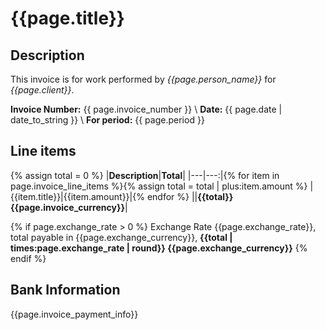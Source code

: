 
# {{page.title}} <a class="pdf-link" href="{{page.pdf_url}}" target="_blank"><span class="mega-octicon octicon-file-pdf"></span></a>

## Description

This invoice is for work performed by _{{page.person_name}}_ for _{{page.client}}_.


__Invoice Number:__ {{ page.invoice_number }} \\
__Date:__ {{ page.date | date_to_string }} \\
__For period:__ {{ page.period }}

## Line items

{% assign total = 0 %}
|__Description__|__Total__|
|---|---:|{% for item in page.invoice_line_items %}{% assign total = total | plus:item.amount %}
|{{item.title}}|{{item.amount}}|{% endfor %}
||__{{total}} {{page.invoice_currency}}__|

{% if page.exchange_rate > 0 %}
Exchange Rate {{page.exchange_rate}}, total payable in {{page.exchange_currency}}, **{{total | times:page.exchange_rate | round}} {{page.exchange_currency}}**
{% endif %}

## Bank Information

{{page.invoice_payment_info}}
